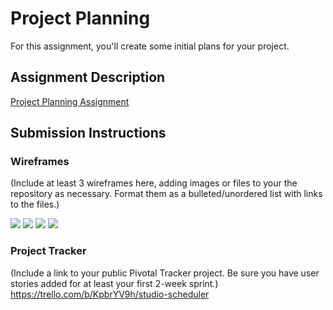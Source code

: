 # Project Planning
For this assignment, you'll create some initial plans for your project.

## Assignment Description
[Project Planning Assignment](https://education.launchcode.org/liftoff/assignments/planning/)

## Submission Instructions

### Wireframes

(Include at least 3 wireframes here, adding images or files to your the repository as necessary. Format them as a bulleted/unordered list with links to the files.)

<img src ="C:\Users\neethu joseph\source\repos\liftoff-assignments2\wireframes\IMG_1361.jpg"/><img src ="C:\Users\neethu joseph\source\repos\liftoff-assignments2\wireframes\IMG_1362.jpg"/><img src ="C:\Users\neethu joseph\source\repos\liftoff-assignments2\wireframes\IMG_1363.jpg"/><img src ="C:\Users\neethu joseph\source\repos\liftoff-assignments2\wireframes\IMG_1364.jpg"/>




### Project Tracker

(Include a link to your public Pivotal Tracker project. Be sure you have user stories added for at least your first 2-week sprint.)
https://trello.com/b/KpbrYV9h/studio-scheduler